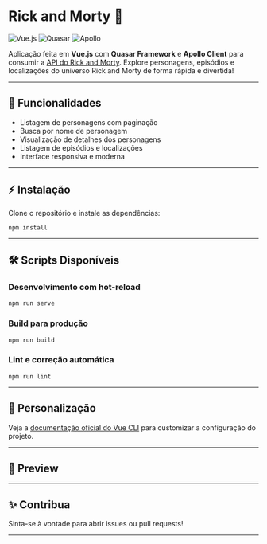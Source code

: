 # Rick and Morty 🚀

![Vue.js](https://img.shields.io/badge/Vue.js-35495E?style=for-the-badge&logo=vue.js&logoColor=4FC08D)
![Quasar](https://img.shields.io/badge/Quasar-1976D2?style=for-the-badge&logo=quasar&logoColor=white)
![Apollo](https://img.shields.io/badge/Apollo-311C87?style=for-the-badge&logo=apollo-graphql&logoColor=white)

Aplicação feita em **Vue.js** com **Quasar Framework** e **Apollo Client** para consumir a [API do Rick and Morty](https://rickandmortyapi.com/). Explore personagens, episódios e localizações do universo Rick and Morty de forma rápida e divertida!

---

## 🚩 Funcionalidades

- Listagem de personagens com paginação
- Busca por nome de personagem
- Visualização de detalhes dos personagens
- Listagem de episódios e localizações
- Interface responsiva e moderna

---

## ⚡ Instalação

Clone o repositório e instale as dependências:

```
npm install
```

---

## 🛠️ Scripts Disponíveis

### Desenvolvimento com hot-reload
```
npm run serve
```

### Build para produção
```
npm run build
```

### Lint e correção automática
```
npm run lint
```

---

## 🔧 Personalização

Veja a [documentação oficial do Vue CLI](https://cli.vuejs.org/config/) para customizar a configuração do projeto.

---

## 📸 Preview

<!-- Adicione aqui um screenshot do app, se desejar -->
<!-- ![Screenshot](./screenshot.png) -->

---

## ✨ Contribua

Sinta-se à vontade para abrir issues ou pull requests!

---

